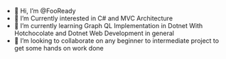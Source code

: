 - 👋 Hi, I’m @FooReady
- 👀 I’m Currently interested in C# and MVC Architecture 
- 🌱 I’m currently learning Graph QL Implementation in Dotnet With Hotchocolate and  Dotnet Web Development in general
- 💞️ I’m looking to collaborate on any beginner to intermediate project to get some hands on work done

